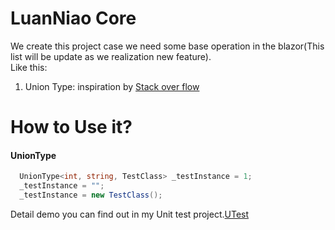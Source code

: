 # LuanNiao Core
We create this project case we need some base operation in the blazor(This list will be update as we realization new feature).
<br/>
Like this:
1. Union Type: inspiration by [Stack over flow](https://stackoverflow.com/questions/3151702/discriminated-union-in-c-sharp "Stack Overflow")





# How to Use it?

#### UnionType
```C#
  UnionType<int, string, TestClass> _testInstance = 1;
  _testInstance = "";
  _testInstance = new TestClass();
```
Detail demo you can find out in my Unit test project.[UTest](https://github.com/luanniao/Core/tree/master/src/Z.LuanNiao.Core.Test)
